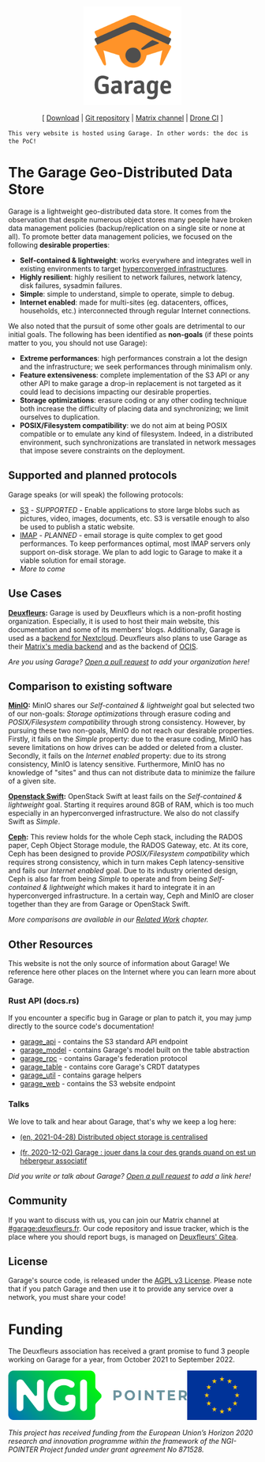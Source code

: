 <p align="center" style="text-align:center;">
	<a href="https://garagehq.deuxfleurs.fr">
	<img alt="Garage's Logo" src="img/logo.svg" height="200" />
	</a>
</p>

<p align="center" style="text-align:center;">
	[ <a href="https://garagehq.deuxfleurs.fr/_releases.html">Download</a>
	| <a href="https://git.deuxfleurs.fr/Deuxfleurs/garage">Git repository</a>
	| <a href="https://matrix.to/#/%23garage:deuxfleurs.fr">Matrix channel</a>
	| <a href="https://drone.deuxfleurs.fr/Deuxfleurs/garage">Drone CI</a>
	]
</p>

```
This very website is hosted using Garage. In other words: the doc is the PoC!
```

# The Garage Geo-Distributed Data Store

Garage is a lightweight geo-distributed data store.
It comes from the observation that despite numerous object stores
many people have broken data management policies (backup/replication on a single site or none at all).
To promote better data management policies, we focused on the following **desirable properties**:

  - **Self-contained & lightweight**: works everywhere and integrates well in existing environments to target [hyperconverged infrastructures](https://en.wikipedia.org/wiki/Hyper-converged_infrastructure).
  - **Highly resilient**: highly resilient to network failures, network latency, disk failures, sysadmin failures.
  - **Simple**: simple to understand, simple to operate, simple to debug.
  - **Internet enabled**: made for multi-sites (eg. datacenters, offices, households, etc.) interconnected through regular Internet connections.

We also noted that the pursuit of some other goals are detrimental to our initial goals.
The following has been identified as **non-goals** (if these points matter to you, you should not use Garage):

  - **Extreme performances**: high performances constrain a lot the design and the infrastructure; we seek performances through minimalism only.
  - **Feature extensiveness**: complete implementation of the S3 API or any other API to make garage a drop-in replacement is not targeted as it could lead to decisions impacting our desirable properties.
  - **Storage optimizations**: erasure coding or any other coding technique both increase the difficulty of placing data and synchronizing; we limit ourselves to duplication.
  - **POSIX/Filesystem compatibility**: we do not aim at being POSIX compatible or to emulate any kind of filesystem. Indeed, in a distributed environment, such synchronizations are translated in network messages that impose severe constraints on the deployment.

## Supported and planned protocols

Garage speaks (or will speak) the following protocols:

  - [S3](https://docs.aws.amazon.com/AmazonS3/latest/API/Welcome.html) - *SUPPORTED* - Enable applications to store large blobs such as pictures, video, images, documents, etc. S3 is versatile enough to also be used to publish a static website.
  - [IMAP](https://github.com/go-pluto/pluto) - *PLANNED* - email storage is quite complex to get good performances.
To keep performances optimal, most IMAP servers only support on-disk storage.
We plan to add logic to Garage to make it a viable solution for email storage.
  - *More to come*

## Use Cases

**[Deuxfleurs](https://deuxfleurs.fr):** Garage is used by Deuxfleurs which is a non-profit hosting organization.
Especially, it is used to host their main website, this documentation and some of its members' blogs. 
Additionally, Garage is used as a [backend for Nextcloud](https://docs.nextcloud.com/server/20/admin_manual/configuration_files/primary_storage.html). 
Deuxfleurs also plans to use Garage as their [Matrix's media backend](https://github.com/matrix-org/synapse-s3-storage-provider) and as the backend of [OCIS](https://github.com/owncloud/ocis).

*Are you using Garage? [Open a pull request](https://git.deuxfleurs.fr/Deuxfleurs/garage/) to add your organization here!*

## Comparison to existing software

**[MinIO](https://min.io/):** MinIO shares our *Self-contained & lightweight* goal but selected two of our non-goals: *Storage optimizations* through erasure coding and *POSIX/Filesystem compatibility* through strong consistency.
However, by pursuing these two non-goals, MinIO do not reach our desirable properties.
Firstly, it fails on the *Simple* property: due to the erasure coding, MinIO has severe limitations on how drives can be added or deleted from a cluster.
Secondly, it fails on the *Internet enabled* property: due to its strong consistency, MinIO is latency sensitive.
Furthermore, MinIO has no knowledge of "sites" and thus can not distribute data to minimize the failure of a given site.

**[Openstack Swift](https://docs.openstack.org/swift/latest/):**
OpenStack Swift at least fails on the *Self-contained & lightweight* goal.
Starting it requires around 8GB of RAM, which is too much especially in an hyperconverged infrastructure.
We also do not classify Swift as *Simple*.

**[Ceph](https://ceph.io/ceph-storage/object-storage/):**
This review holds for the whole Ceph stack, including the RADOS paper, Ceph Object Storage module, the RADOS Gateway, etc.
At its core, Ceph has been designed to provide *POSIX/Filesystem compatibility* which requires strong consistency, which in turn
makes Ceph latency-sensitive and fails our *Internet enabled* goal.
Due to its industry oriented design, Ceph is also far from being *Simple* to operate and from being *Self-contained & lightweight* which makes it hard to integrate it in an hyperconverged infrastructure.
In a certain way, Ceph and MinIO are closer together than they are from Garage or OpenStack Swift.

*More comparisons are available in our [Related Work](design/related_work.md) chapter.*

## Other Resources

This website is not the only source of information about Garage!
We reference here other places on the Internet where you can learn more about Garage.

### Rust API (docs.rs)

If you encounter a specific bug in Garage or plan to patch it, you may jump directly to the source code's documentation!

  - [garage\_api](https://docs.rs/garage_api/latest/garage_api/) - contains the S3 standard API endpoint
  - [garage\_model](https://docs.rs/garage_model/latest/garage_model/) - contains Garage's model built on the table abstraction
  - [garage\_rpc](https://docs.rs/garage_rpc/latest/garage_rpc/) - contains Garage's federation protocol
  - [garage\_table](https://docs.rs/garage_table/latest/garage_table/) - contains core Garage's CRDT datatypes
  - [garage\_util](https://docs.rs/garage_util/latest/garage_util/) - contains garage helpers
  - [garage\_web](https://docs.rs/garage_web/latest/garage_web/) - contains the S3 website endpoint

### Talks

We love to talk and hear about Garage, that's why we keep a log here:

  - [(en, 2021-04-28) Distributed object storage is centralised](https://git.deuxfleurs.fr/Deuxfleurs/garage/raw/commit/b1f60579a13d3c5eba7f74b1775c84639ea9b51a/doc/talks/2021-04-28_spirals-team/talk.pdf)

  - [(fr, 2020-12-02) Garage : jouer dans la cour des grands quand on est un hébergeur associatif](https://git.deuxfleurs.fr/Deuxfleurs/garage/raw/commit/b1f60579a13d3c5eba7f74b1775c84639ea9b51a/doc/talks/2020-12-02_wide-team/talk.pdf)

*Did you write or talk about Garage? [Open a pull request](https://git.deuxfleurs.fr/Deuxfleurs/garage/) to add a link here!*

## Community

If you want to discuss with us, you can join our Matrix channel at [#garage:deuxfleurs.fr](https://matrix.to/#/#garage:deuxfleurs.fr).
Our code repository and issue tracker, which is the place where you should report bugs, is managed on [Deuxfleurs' Gitea](https://git.deuxfleurs.fr/Deuxfleurs/garage).

## License

Garage's source code, is released under the [AGPL v3 License](https://www.gnu.org/licenses/agpl-3.0.en.html).
Please note that if you patch Garage and then use it to provide any service over a network, you must share your code!

# Funding

The Deuxfleurs association has received a grant promise to fund 3 people working on Garage for a year, from October 2021 to September 2022.

<div style="display: flex; justify-content: space-around">
  <a href="https://pointer.ngi.eu/">
    <img style="height:100px" src="img/ngi-logo.png" alt="NGI Pointer logo">
  </a>
  <a href="https://ec.europa.eu/programmes/horizon2020/what-horizon-2020">
    <img style="height:100px" src="img/eu-flag-logo.png" alt="EU flag logo">
  </a>
</div>

_This project has received funding from the European Union’s Horizon 2020 research and innovation programme within the framework of the NGI-POINTER Project funded under grant agreement No 871528._
